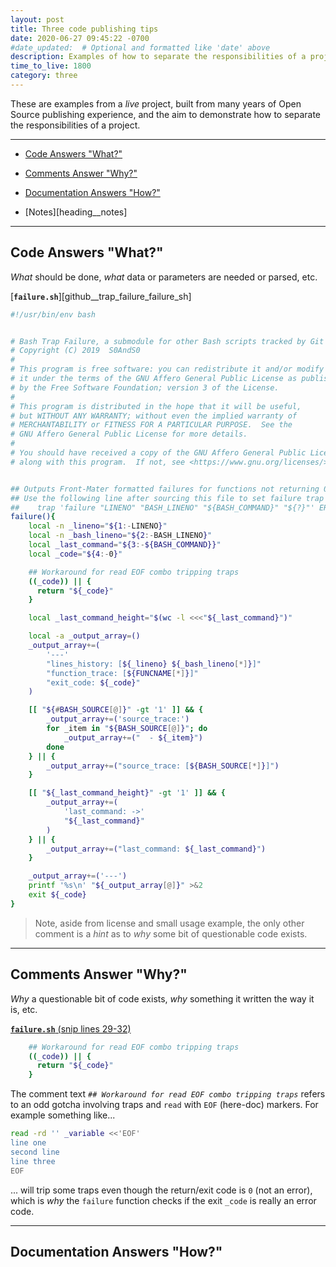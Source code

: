 ```yaml
---
layout: post
title: Three code publishing tips
date: 2020-06-27 09:45:22 -0700
#date_updated:  # Optional and formatted like 'date' above
description: Examples of how to separate the responsibilities of a project
time_to_live: 1800
category: three
---
```




These are examples from a _live_ project, built from many years of Open Source publishing experience, and the aim to demonstrate how to separate the responsibilities of a project.


------


- [Code Answers "What?"][heading__code_answers_what]

- [Comments Answer "Why?"][heading__comments_answer_why]

- [Documentation Answers "How?"][heading__documentation_answers_how]

- [Notes][heading__notes]


------



## Code Answers "What?"
[heading__code_answers_what]: #code-answers-what "Eg. _what_ should be done"


_What_ should be done, _what_ data or parameters are needed or parsed, etc.


[**`failure.sh`**][github__trap_failure_failure_sh]


```bash
#!/usr/bin/env bash


# Bash Trap Failure, a submodule for other Bash scripts tracked by Git
# Copyright (C) 2019  S0AndS0
#
# This program is free software: you can redistribute it and/or modify
# it under the terms of the GNU Affero General Public License as published
# by the Free Software Foundation; version 3 of the License.
#
# This program is distributed in the hope that it will be useful,
# but WITHOUT ANY WARRANTY; without even the implied warranty of
# MERCHANTABILITY or FITNESS FOR A PARTICULAR PURPOSE.  See the
# GNU Affero General Public License for more details.
#
# You should have received a copy of the GNU Affero General Public License
# along with this program.  If not, see <https://www.gnu.org/licenses/>.


## Outputs Front-Mater formatted failures for functions not returning 0
## Use the following line after sourcing this file to set failure trap
##    trap 'failure "LINENO" "BASH_LINENO" "${BASH_COMMAND}" "${?}"' ERR
failure(){
    local -n _lineno="${1:-LINENO}"
    local -n _bash_lineno="${2:-BASH_LINENO}"
    local _last_command="${3:-${BASH_COMMAND}}"
    local _code="${4:-0}"

    ## Workaround for read EOF combo tripping traps
    ((_code)) || {
      return "${_code}"
    }

    local _last_command_height="$(wc -l <<<"${_last_command}")"

    local -a _output_array=()
    _output_array+=(
        '---'
        "lines_history: [${_lineno} ${_bash_lineno[*]}]"
        "function_trace: [${FUNCNAME[*]}]"
        "exit_code: ${_code}"
    )

    [[ "${#BASH_SOURCE[@]}" -gt '1' ]] && {
        _output_array+=('source_trace:')
        for _item in "${BASH_SOURCE[@]}"; do
            _output_array+=("  - ${_item}")
        done
    } || {
        _output_array+=("source_trace: [${BASH_SOURCE[*]}]")
    }

    [[ "${_last_command_height}" -gt '1' ]] && {
        _output_array+=(
            'last_command: ->'
            "${_last_command}"
        )
    } || {
        _output_array+=("last_command: ${_last_command}")
    }

    _output_array+=('---')
    printf '%s\n' "${_output_array[@]}" >&2
    exit ${_code}
}
```


> Note, aside from license and small usage example, the only other comment is a _hint_ as to _why_ some bit of questionable code exists.


___


## Comments Answer "Why?"
[heading__comments_answer_why]: #comments-answer-why "Eg. _why_ a questionable bit of code exists"


_Why_ a questionable bit of code exists, _why_ something it written the way it is, etc.


[**`failure.sh`** (snip lines 29-32)](https://github.com/bash-utilities/trap-failure/blob/v0.0.2/failure.sh#L29-L32)


```bash
    ## Workaround for read EOF combo tripping traps
    ((_code)) || {
      return "${_code}"
    }
```


The comment text _`## Workaround for read EOF combo tripping traps`_ refers to an odd gotcha involving traps and `read` with `EOF` (here-doc) markers. For example something like...


```bash
read -rd '' _variable <<'EOF'
line one
second line
line three
EOF
```


... will trip some traps even though the return/exit code is `0` (not an error), which is _why_ the `failure` function checks if the exit `_code` is really an error code.


___


## Documentation Answers "How?"
[heading__documentation_answers_how]: #documentation-ans
